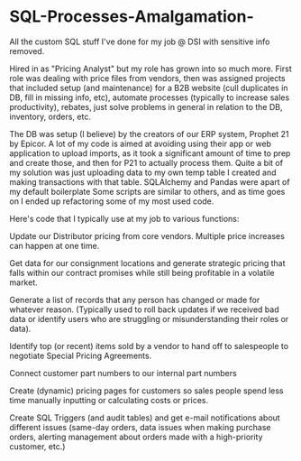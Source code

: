 # SQL-Processes-Amalgamation-
All the custom SQL stuff I've done for my job @ DSI with sensitive info removed. 


Hired in as "Pricing Analyst" but my role has grown into so much more.
First role was dealing with price files from vendors, then was assigned projects that included setup (and maintenance) for a B2B website (cull duplicates in DB, fill in missing info, etc), automate processes (typically to increase sales productivity), rebates, just solve problems in general in relation to the DB, inventory, orders, etc.


The DB was setup (I believe) by the creators of our ERP system, Prophet 21 by Epicor. 
A lot of my code is aimed at avoiding using their app or web application to upload imports, as it took a significant amount of time to prep and create those, and then for P21 to actually process them. Quite a bit of my solution was just uploading data to my own temp table I created and making transactions with that table.
SQLAlchemy and Pandas were apart of my default boilerplate
Some scripts are similar to others, and as time goes on I ended up refactoring some of my most used code.



Here's code that I typically use at my job to various functions:

Update our Distributor pricing from core vendors. Multiple price increases can happen at one time. 

Get data for our consignment locations and generate strategic pricing that falls within our contract promises while still being profitable in a volatile market.

Generate a list of records that any person has changed or made for whatever reason. (Typically used to roll back updates if we received bad data or identify users who are struggling or misunderstanding their roles or data). 

Identify top (or recent) items sold by a vendor to hand off to salespeople to negotiate Special Pricing Agreements.

Connect customer part numbers to our internal part numbers

Create (dynamic) pricing pages for customers so sales people spend less time manually inputting or calculating costs or prices.

Create SQL Triggers (and audit tables) and get e-mail notifications about different issues (same-day orders, data issues when making purchase orders, alerting management about orders made with a high-priority customer, etc.)
